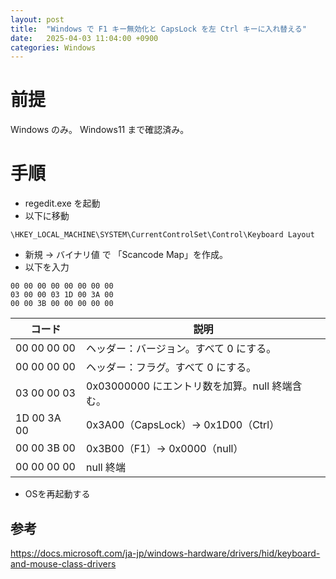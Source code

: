 ```yaml
---
layout: post
title:  "Windows で F1 キー無効化と CapsLock を左 Ctrl キーに入れ替える"
date:   2025-04-03 11:04:00 +0900
categories: Windows
---
```

# 前提

Windows のみ。
Windows11 まで確認済み。

# 手順

- regedit.exe を起動
- 以下に移動
```
\HKEY_LOCAL_MACHINE\SYSTEM\CurrentControlSet\Control\Keyboard Layout
```
- 新規 → バイナリ値 で 「Scancode Map」を作成。
- 以下を入力
```
00 00 00 00 00 00 00 00
03 00 00 03 1D 00 3A 00
00 00 3B 00 00 00 00 00
```
| コード | 説明 |
|---|---|
| 00 00 00 00 | ヘッダー：バージョン。すべて 0 にする。 |
| 00 00 00 00 | ヘッダー：フラグ。すべて 0 にする。 |
| 03 00 00 03 | 0x03000000 にエントリ数を加算。null 終端含む。 |
| 1D 00 3A 00 | 0x3A00（CapsLock）→  0x1D00（Ctrl）|
| 00 00 3B 00 | 0x3B00（F1）→ 0x0000（null） |
| 00 00 00 00 | null 終端 |

- OSを再起動する

## 参考
https://docs.microsoft.com/ja-jp/windows-hardware/drivers/hid/keyboard-and-mouse-class-drivers
